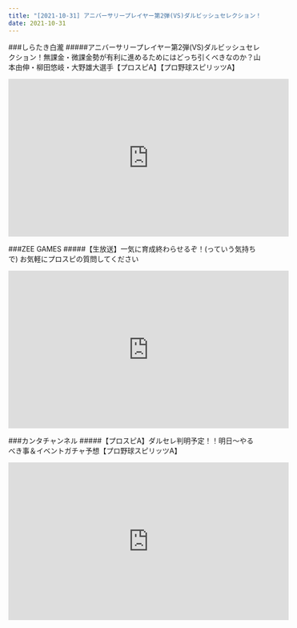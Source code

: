 ```yaml
---
title: "[2021-10-31] アニバーサリープレイヤー第2弾(VS)ダルビッシュセレクション！無課金・微課金勢が有利に進めるためにはどっち引くべきなのか？山本由伸・柳田悠岐・大野雄大選手【プロスピA】【プロ野球スピリッツA】 他"
date: 2021-10-31
---
```

###しらたき白瀧
#####アニバーサリープレイヤー第2弾(VS)ダルビッシュセレクション！無課金・微課金勢が有利に進めるためにはどっち引くべきなのか？山本由伸・柳田悠岐・大野雄大選手【プロスピA】【プロ野球スピリッツA】
<iframe width="560" height="315" src="https://www.youtube.com/embed/EjyZ7NOAel4" frameborder="0" allow="accelerometer; autoplay; clipboard-write; encrypted-media; gyroscope; picture-in-picture" allowfullscreen></iframe>

###ZEE GAMES
#####【生放送】一気に育成終わらせるぞ！(っていう気持ちで) お気軽にプロスピの質問してください
<iframe width="560" height="315" src="https://www.youtube.com/embed/kdoHEUT1UTM" frameborder="0" allow="accelerometer; autoplay; clipboard-write; encrypted-media; gyroscope; picture-in-picture" allowfullscreen></iframe>

###カンタチャンネル
#####【プロスピA】ダルセレ判明予定！！明日～やるべき事＆イベントガチャ予想【プロ野球スピリッツA】
<iframe width="560" height="315" src="https://www.youtube.com/embed/zWYxcWp5U6E" frameborder="0" allow="accelerometer; autoplay; clipboard-write; encrypted-media; gyroscope; picture-in-picture" allowfullscreen></iframe>

